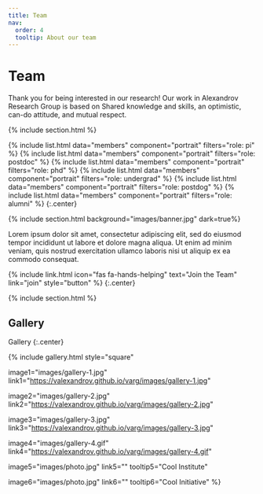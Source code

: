 ```yaml
---
title: Team
nav:
  order: 4
  tooltip: About our team
---
```


# <i class="fas fa-users"></i>Team
Thank you for being interested in our research! Our work in Alexandrov Research Group is based on Shared knowledge and skills, an optimistic, can-do attitude, and mutual respect.


{% include section.html %}

{%
  include list.html
  data="members"
  component="portrait"
  filters="role: pi"
%}
{%
  include list.html
  data="members"
  component="portrait"
  filters="role: postdoc"
%}
{%
  include list.html
  data="members"
  component="portrait"
  filters="role: phd"
%}
{%
  include list.html
  data="members"
  component="portrait"
  filters="role: undergrad"
%}
{%
  include list.html
  data="members"
  component="portrait"
  filters="role: postdog"
%}
{%
  include list.html
  data="members"
  component="portrait"
  filters="role: alumni"
%}
{:.center}

{% include section.html background="images/banner.jpg" dark=true%}

Lorem ipsum dolor sit amet, consectetur adipiscing elit, sed do eiusmod tempor incididunt ut labore et dolore magna aliqua.
Ut enim ad minim veniam, quis nostrud exercitation ullamco laboris nisi ut aliquip ex ea commodo consequat.

{%
  include link.html
  icon="fas fa-hands-helping"
  text="Join the Team"
  link="join"
  style="button"
%}
{:.center}

{% include section.html %}

## Gallery

Gallery
{:.center}

{%
  include gallery.html
  style="square"

  image1="images/gallery-1.jpg"
  link1="https://valexandrov.github.io/varg/images/gallery-1.jpg"

  image2="images/gallery-2.jpg"
  link2="https://valexandrov.github.io/varg/images/gallery-2.jpg"

  image3="images/gallery-3.jpg"
  link3="https://valexandrov.github.io/varg/images/gallery-3.jpg"

  image4="images/gallery-4.gif"
  link4="https://valexandrov.github.io/varg/images/gallery-4.gif"

  image5="images/photo.jpg"
  link5=""
  tooltip5="Cool Institute"

  image6="images/photo.jpg"
  link6=""
  tooltip6="Cool Initiative"
%}
